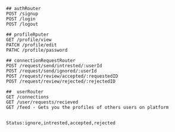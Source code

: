             ## authRouter
            POST /signup
            POST /login
            POST /logout

            ## profileRputer
            GET /profile/view
            PATCH /profile/edit
            PATHC /profile/password

            ## connectionRequestRouter
            POST /request/send/intrested/:userId
            POST /request/send/ignored/:userId
            POST /request/review/accepted/:requestedID
            POST /request/review/rejected/:rejectedID

            ##  userRouter
            GET /connections
            GET /user/requests/recieved
            GET /feed - Gets you the profiles of others users on platform


            Status:ignore,intrested,accepted,rejected